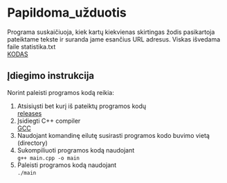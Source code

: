 # Papildoma_užduotis
Programa suskaičiuoja, kiek kartų kiekvienas skirtingas žodis pasikartoja pateiktame tekste ir suranda jame esančius URL adresus. Viskas išvedama faile statistika.txt
 <br />[KODAS](https://github.com/gabrielyyytte/papildoma_uzduotis/releases/tag/p1)
## Įdiegimo instrukcija
Norint paleisti programos kodą reikia:
1. Atsisiųsti bet kurį iš pateiktų programos kodų
  <br />[releases](https://github.com/gabrielyyytte/1-uzd/releases/tag/v0.3)
2. Įsidiegti C++ compiler
  <br />[GCC](https://gcc.gnu.org/)
3. Naudojant komandinę eilutę susirasti programos kodo buvimo vietą (directory)
4. Sukompiliuoti programos kodą naudojant 
  <br /> `g++ main.cpp -o main`
5. Paleisti programos kodą naudojant
  <br /> `./main`

